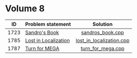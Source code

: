 # Volume 8

|  ID  |                             Problem statement                             |                        Solution                        |
|:----:|:--------------------------------------------------------------------------|:------------------------------------------------------:|
| 1723 | [Sandro's Book](http://acm.timus.ru/problem.aspx?space=1&num=1723)        | [sandros_book.cpp](./sandros_book.cpp)                 |
| 1785 | [Lost in Localization](http://acm.timus.ru/problem.aspx?space=1&num=1785) | [lost_in_localization.cpp](./lost_in_localization.cpp) |
| 1787 | [Turn for MEGA](http://acm.timus.ru/problem.aspx?space=1&num=1787)        | [turn_for_mega.cpp](./turn_for_mega.cpp)               |

